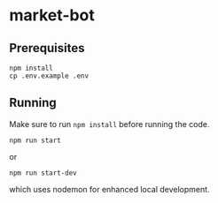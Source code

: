 # market-bot

## Prerequisites

```
npm install
cp .env.example .env
```

## Running

Make sure to run `npm install` before running the code.

```
npm run start
```

or

```
npm run start-dev
```

which uses nodemon for enhanced local development.
